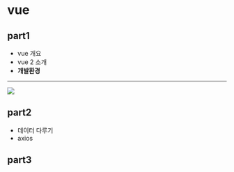 # vue

## part1
* vue 개요
* vue 2 소개
* <b>개발환경</b>

<hr>
<img src="https://upload.wikimedia.org/wikipedia/commons/thumb/8/87/MVVMPattern.png/750px-MVVMPattern.png">

## part2
* 데이터 다루기
* axios

## part3
